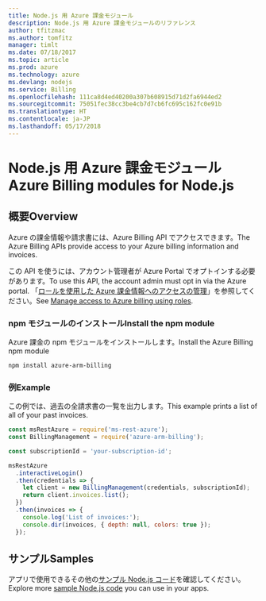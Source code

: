 ```yaml
---
title: Node.js 用 Azure 課金モジュール
description: Node.js 用 Azure 課金モジュールのリファレンス
author: tfitzmac
ms.author: tomfitz
manager: timlt
ms.date: 07/18/2017
ms.topic: article
ms.prod: azure
ms.technology: azure
ms.devlang: nodejs
ms.service: Billing
ms.openlocfilehash: 111ca8d4ed40200a307b608915d71d2fa6944ed2
ms.sourcegitcommit: 75051fec38cc3be4cb7d7cb6fc695c162fc0e91b
ms.translationtype: HT
ms.contentlocale: ja-JP
ms.lasthandoff: 05/17/2018
---
```

# <a name="azure-billing-modules-for-nodejs"></a><span data-ttu-id="81512-103">Node.js 用 Azure 課金モジュール</span><span class="sxs-lookup"><span data-stu-id="81512-103">Azure Billing modules for Node.js</span></span>

## <a name="overview"></a><span data-ttu-id="81512-104">概要</span><span class="sxs-lookup"><span data-stu-id="81512-104">Overview</span></span>
<span data-ttu-id="81512-105">Azure の課金情報や請求書には、Azure Billing API でアクセスできます。</span><span class="sxs-lookup"><span data-stu-id="81512-105">The Azure Billing APIs provide access to your Azure billing information and invoices.</span></span>

<span data-ttu-id="81512-106">この API を使うには、アカウント管理者が Azure Portal でオプトインする必要があります。</span><span class="sxs-lookup"><span data-stu-id="81512-106">To use this API, the account admin must opt in via the Azure portal.</span></span> <span data-ttu-id="81512-107">「[ロールを使用した Azure 課金情報へのアクセスの管理](https://docs.microsoft.com/azure/billing/billing-manage-access)」を参照してください。</span><span class="sxs-lookup"><span data-stu-id="81512-107">See [Manage access to Azure billing using roles](https://docs.microsoft.com/azure/billing/billing-manage-access).</span></span>

### <a name="install-the-npm-module"></a><span data-ttu-id="81512-108">npm モジュールのインストール</span><span class="sxs-lookup"><span data-stu-id="81512-108">Install the npm module</span></span> 

<span data-ttu-id="81512-109">Azure 課金の npm モジュールをインストールします。</span><span class="sxs-lookup"><span data-stu-id="81512-109">Install the Azure Billing npm module</span></span> 

```bash
npm install azure-arm-billing
```
### <a name="example"></a><span data-ttu-id="81512-110">例</span><span class="sxs-lookup"><span data-stu-id="81512-110">Example</span></span> 
 
<span data-ttu-id="81512-111">この例では、過去の全請求書の一覧を出力します。</span><span class="sxs-lookup"><span data-stu-id="81512-111">This example prints a list of all of your past invoices.</span></span>
 
```javascript 
const msRestAzure = require('ms-rest-azure');
const BillingManagement = require('azure-arm-billing');

const subscriptionId = 'your-subscription-id';

msRestAzure
  .interactiveLogin()
  .then(credentials => {
    let client = new BillingManagement(credentials, subscriptionId);
    return client.invoices.list();
  })
  .then(invoices => {
    console.log('List of invoices:');
    console.dir(invoices, { depth: null, colors: true });
  });
``` 


## <a name="samples"></a><span data-ttu-id="81512-112">サンプル</span><span class="sxs-lookup"><span data-stu-id="81512-112">Samples</span></span>

<span data-ttu-id="81512-113">アプリで使用できるその他の[サンプル Node.js コード](https://azure.microsoft.com/resources/samples/?platform=nodejs)を確認してください。</span><span class="sxs-lookup"><span data-stu-id="81512-113">Explore more [sample Node.js code](https://azure.microsoft.com/resources/samples/?platform=nodejs) you can use in your apps.</span></span>
